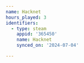 ```yaml
---
name: Hacknet
hours_played: 3
identifiers:
  - type: steam
    appid: '365450'
    name: Hacknet
    synced_on: '2024-07-04'

---
```

